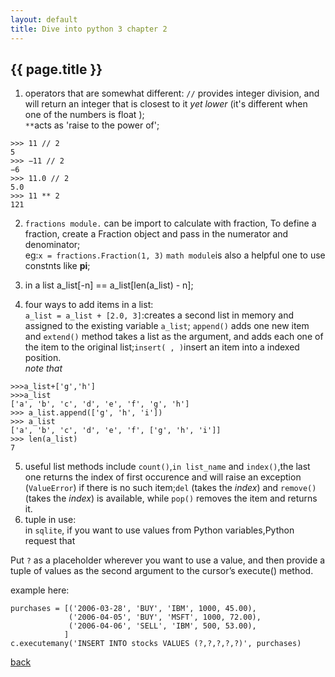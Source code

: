 ```yaml
---
layout: default
title: Dive into python 3 chapter 2
---
```


## {{ page.title }}

1. operators that are somewhat different: `//` provides integer division, and will return an integer that is closest to it _yet lower_ (it's different when one of the numbers is float );   
`**`acts as 'raise to the power of';
```examples
>>> 11 // 2   
5    
>>> −11 // 2   
−6   
>>> 11.0 // 2   
5.0    
>>> 11 ** 2   
121
```
2. `fractions module.` can be import to calculate with fraction, To define a fraction, create a Fraction object and pass in the numerator and denominator;   
  eg:`x = fractions.Fraction(1, 3)`
  `math module`is also a helpful one to use constnts like **pi**;

3. in a list a_list[-n] == a_list[len(a_list) - n];  
4. four ways to add items in a list:  
`a_list = a_list + [2.0, 3]`:creates a second list in memory and assigned to the existing variable `a_list`; `append()` adds one new item and `extend()` method takes a list as the argument, and adds each one of the item to the original list;`insert( , )`insert an item into a indexed position.      
_note that_
```
>>>a_list+['g','h']
>>>a_list
['a', 'b', 'c', 'd', 'e', 'f', 'g', 'h']   
>>> a_list.append(['g', 'h', 'i'])    
>>> a_list    
['a', 'b', 'c', 'd', 'e', 'f', ['g', 'h', 'i']]
>>> len(a_list)
7
```
5. useful list methods include `count()`,`in list_name` and `index()`,the last one returns the index of first occurence and will raise an exception (`ValueError`) if there is no such item;`del` (takes the _index_) and `remove()` (takes the _index_) is available, while `pop()` removes the item and returns it.
6. tuple in use:  
in `sqlite`, if you want to use values from Python variables,Python request that
>
 Put `?` as a placeholder wherever you want to use a value, and then provide a tuple of values as the second argument to the cursor’s execute() method.

 example here:
 ```
 purchases = [('2006-03-28', 'BUY', 'IBM', 1000, 45.00),
              ('2006-04-05', 'BUY', 'MSFT', 1000, 72.00),
              ('2006-04-06', 'SELL', 'IBM', 500, 53.00),
             ]       
c.executemany('INSERT INTO stocks VALUES (?,?,?,?,?)', purchases)
```


[back](./)
